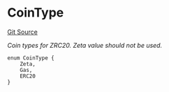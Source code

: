 # CoinType
[Git Source](https://github.com/zeta-chain/protocol-contracts/blob/92837ac9178ca835368558d37c2ae9322f290363/contracts/zevm/interfaces/IZRC20.sol)

*Coin types for ZRC20. Zeta value should not be used.*


```solidity
enum CoinType {
    Zeta,
    Gas,
    ERC20
}
```

